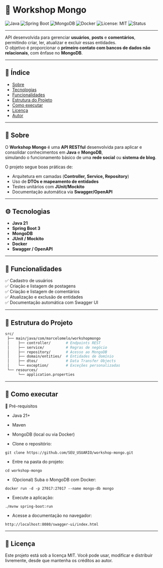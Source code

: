 # 🚀 Workshop Mongo

![Java](https://img.shields.io/badge/Java-21-red?logo=openjdk)
![Spring Boot](https://img.shields.io/badge/Spring%20Boot-3.x-brightgreen?logo=springboot)
![MongoDB](https://img.shields.io/badge/MongoDB-Database-success?logo=mongodb)
![Docker](https://img.shields.io/badge/Docker-Enabled-blue?logo=docker)
![License: MIT](https://img.shields.io/badge/License-MIT-yellow.svg)
![Status](https://img.shields.io/badge/Status-Em%20Desenvolvimento-orange)

---

API desenvolvida para gerenciar **usuários**, **posts** e **comentários**, permitindo criar, ler, atualizar e excluir essas entidades.  
O objetivo é proporcionar o **primeiro contato com bancos de dados não relacionais**, com ênfase no **MongoDB**.

---

## 📑 Índice
- [Sobre](#-sobre)
- [Tecnologias](#-tecnologias)
- [Funcionalidades](#-funcionalidades)
- [Estrutura do Projeto](#-estrutura-do-projeto)
- [Como executar](#-como-executar)
- [Licença](#-licença)
- [Autor](#-autor)

---

## 🧩 Sobre

O **Workshop Mongo** é uma **API RESTful** desenvolvida para aplicar e consolidar conhecimentos em **Java** e **MongoDB**,  
simulando o funcionamento básico de uma **rede social** ou **sistema de blog**.

O projeto segue boas práticas de:
- Arquitetura em camadas (**Controller, Service, Repository**)
- Uso de **DTOs e mapeamento de entidades**
- Testes unitários com **JUnit/Mockito**
- Documentação automática via **Swagger/OpenAPI**

---

## ⚙️ Tecnologias

- **Java 21**
- **Spring Boot 3**
- **MongoDB**
- **JUnit / Mockito**
- **Docker**
- **Swagger / OpenAPI**

---

## 🚀 Funcionalidades

✅ Cadastro de usuários  
✅ Criação e listagem de postagens  
✅ Criação e listagem de comentários  
✅ Atualização e exclusão de entidades  
✅ Documentação automática com Swagger UI

---

## 🧠 Estrutura do Projeto

```bash
src/
 ├── main/java/com/marcelomelo/workshopmongo
 │    ├── controller/       # Endpoints REST
 │    ├── service/          # Regras de negócio
 │    ├── repository/       # Acesso ao MongoDB
 │    ├── domain/entities/  # Entidades de domínio
 │    ├── dtos/             # Data Transfer Objects
 │    └── exception/        # Exceções personalizadas
 └── resources/
      └── application.properties
```

---


## 🧱️ Como executar

🔹 Pré-requisitos

- Java 21+
- Maven
- MongoDB (local ou via Docker)

- Clone o repositório:

````
git clone https://github.com/SEU_USUARIO/workshop-mongo.git
````

- Entre na pasta do projeto:

````
cd workshop-mongo
````

- (Opcional) Suba o MongoDB com Docker:

````
docker run -d -p 27017:27017 --name mongo-db mongo
````

- Execute a aplicação:

````
./mvnw spring-boot:run
````

- Acesse a documentação no navegador:

````
http://localhost:8080/swagger-ui/index.html
````

---

## 📜 Licença

Este projeto está sob a licença MIT.
Você pode usar, modificar e distribuir livremente, desde que mantenha os créditos ao autor.